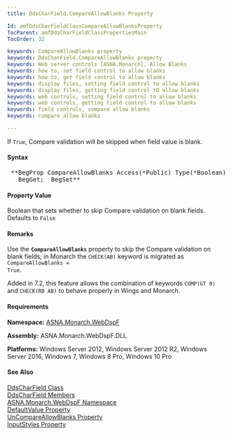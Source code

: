 ```yaml
---
title: DdsCharField.CompareAllowBlanks Property

Id: amfDdsCharFieldClassCompareAllowBlanksProperty
TocParent: amfDdsCharFieldClassPropertiesMain
TocOrder: 32

keywords: CompareAllowBlanks property
keywords: DdsCharField.CompareAllowBlanks property
keywords: Web server controls [ASNA.Monarch], Allow Blanks
keywords: how to, set field control to allow blanks
keywords: how to, get field control to allow blanks
keywords: display files, setting field control to allow blanks
keywords: display files, getting field control tO allow blanks
keywords: web controls, setting field control to allow blanks
keywords: web controls, getting field control to allow blanks
keywords: field controls, compare allow blanks
keywords: compare allow blanks

---
```


If <code>True</code>, Compare validation will be skipped when field value is blank.

#### Syntax
<pre class="syntax"> **BegProp CompareAllowBlanks Access(*Public) Type(*Boolean)
   BegGet;  BegSet** </pre>

#### Property Value
Boolean that sets whether to skip Compare validation on blank fields. Defaults to <code>False</code>

#### Remarks
Use the **<code>CompareAllowBlanks</code>** property to skip the Compare validation on blank fields; in Monarch the <code>CHECK(AB)</code> keyword is migrated as <code>CompareAllowBlanks = True</code>.

Added in 7.2, this feature allows the combination of keywords <code>COMP(GT 0)</code> and <code>CHECK(RB AB)</code> to behave properly in Wings and Monarch.

#### Requirements
**Namespace:** [ASNA.Monarch.WebDspF](amfWebDspFNamespace.html)

**Assembly:** ASNA.Monarch.WebDspF.DLL

**Platforms:** Windows Server 2012, Windows Server 2012 R2, Windows Server 2016, Windows 7, Windows 8 Pro, Windows 10 Pro

#### See Also
[ DdsCharField Class](amfDdsCharFieldClass.html) <br /> [ DdsCharField Members](amfDdsCharFieldClassMembers.html) <br /> [ ASNA.Monarch.WebDspF Namespace](amfWebDspFNamespace.html) <br /> [ DefaultValue Property](amfDdsCharFieldClassDefaultValueProperty.html) <br /> [ UnCompareAllowBlanks Property](amfDdsCharFieldClassUnCompareAllowBlanksProperty.html) <br /> [ InputStyles Property](amfDdsCharFieldClassInputStyleProperty.html) 
